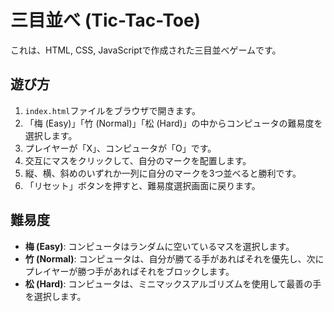 # 三目並べ (Tic-Tac-Toe)

これは、HTML, CSS, JavaScriptで作成された三目並べゲームです。

## 遊び方

1.  `index.html`ファイルをブラウザで開きます。
2.  「梅 (Easy)」「竹 (Normal)」「松 (Hard)」の中からコンピュータの難易度を選択します。
3.  プレイヤーが「X」、コンピュータが「O」です。
4.  交互にマスをクリックして、自分のマークを配置します。
5.  縦、横、斜めのいずれか一列に自分のマークを3つ並べると勝利です。
6.  「リセット」ボタンを押すと、難易度選択画面に戻ります。

## 難易度

*   **梅 (Easy)**: コンピュータはランダムに空いているマスを選択します。
*   **竹 (Normal)**: コンピュータは、自分が勝てる手があればそれを優先し、次にプレイヤーが勝つ手があればそれをブロックします。
*   **松 (Hard)**: コンピュータは、ミニマックスアルゴリズムを使用して最善の手を選択します。
